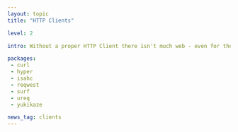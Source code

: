 ```yaml
---
layout: topic
title: "HTTP Clients"

level: 2

intro: Without a proper HTTP Client there isn't much web - even for the backend, scraping or API-Services on the web HTTP is the protocol of choice. Thus a stable, strong HTTP-Client stack is very important to any web-ecosystem.

packages:
 - curl
 - hyper
 - isahc
 - reqwest
 - surf
 - ureq
 - yukikaze

news_tag: clients
---
```

